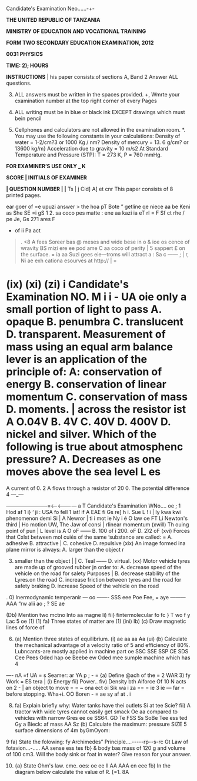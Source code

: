 Candidate's Examination Neo......-+-

**THE UNITED REPUBLIC OF TANZANIA**

**MINISTRY OF EDUCATION AND VOCATIONAL TRAINING**

**FORM TWO SECONDARY EDUCATION EXAMINATION, 2012**

**0031 PHYSICS**

**TIME: 2); HOURS**

**INSTRUCTIONS**
| his paper consists:of sections A, Band
2 Answer ALL questions.

3. ALL answers must be written in the spaces provided.
+, Wmrte your cxamination number at the top right corner of every Pages

2. ALL writing must be in blue or black ink EXCEPT drawings which must bein pencil

6. Cellphones and calculators are not allowed in the examination room.
*. You may use the following constants in your calculations:
Density of water = 1-2/cm?3 or 1000 Kg / nm?
Density of mercury = 13. 6 g/cm? or 13600 kg/m}
Acceleration due to gravity = 10 m/s2
At Standard Temperature and Pressure (STP): T = 273 K, P = 760 mmHg.

**FOR EXAMINER’S USE ONLY _ K**

**SCORE | INITIALS OF EXAMINER**

**| QUESTION NUMBER | |**
Ts |
j
Cid] A] et cnr
This paper consists of 8 printed pages.

ear goer of =e upuzi answer > the hoa pT
Bote
” getline qe niece aa be Keni as She SE =i gS 1 2. 
sa coco pes matte :
ene aa kazi ia eT rl = F
Sf ct rhe /
pe Je, Gs 271 ares F
- of ii Pa act
>. <8
   A fees Soreer bas @ meses and wide bese in o
& ioe os cence of wravity
BS mizi ere ee pod ame
   C aa coco of perity |
5 sappert £ on the surface. =
ia aa Suzi gees eie—troms will attract a
: Sa c ——
; |
r, Ni ae exh cationa esourves at http:// | =

(ix)
(xi)
(zi)
i
Candidate's Examination NO.
M i i -
UA oie only a small portion of light to pass
A. opaque
B. penumbra
C. translucent
D. transparent.
Measurement of mass using an equal arm balance lever is an application of the principle of:
A: conservation of energy
B. conservation of linear momentum
C. conservation of mass
D. moments.
| across the resistor ist
   A O.04V
B. 4V
C. 40V
D. 400V
D. nickel and silver.
Which of the following is true about atmosphenc pressure?
A. Decreases as one moves above the sea level
L
es
=
   A current of 0. 2 A flows through a resistor of 20 0. The potential difference
4
—_—

————————=<—<———— a
T
Candidate's Examination WNo....
oe ;
1
Hod af 1 i}
‘ ji : USA fo fell
1 iat! if A EAE fi Gs re]
h i. Sue L ! i |
ly kwa kwi phenomenon demi Si |
   A Newror | ti i mot ie Ny i é O law oe FT Li
Newton's third | Ho motion
UW, The Jaw of consi | rlinear momentum
(xwill) Th ouing point of pun | L level is
   A O oF ——
B. 100 of i 200. oF
D. 2)2 oF
(xvi) Forces that CxIst between mol cuiés of the same ‘substance are called: =
A. adhesive
B. attractive |
C. cohesive
D. repulsive
(xix) An image formed ina plane mirror is always:
A. larger than the object r

3. smaller than the object | |
C. Teal ——
D. virtual.
(xx) Motor vehicle tyres are made up of grooved rubber jn order to:
A. decrease speed of the vehicle on the road for salety
Purposes |
B. decrease stability of the Lyres.on the road
C. increase friction between tyres and the road for safety braking
D. increase Speed of the vehicle on the road

.
0) Inermodynamic temperanir
— oo
——- SSS eee Poe Fee, = aye ——— AAA
“rw alii ao ; ?
SE ae

>
(Db) Mention two mctno
Into aa magne li)
fii}
fintermolecular fo fc } T wo f y Lac 5 oe
(1)
(1)
fa) Three states of matter are
(1)
(ini)
Ib)
(c) Draw magnetic lines of force of

6. (a) Mention three states of equilibrium.
(i) ae aa aa Aa
(ui)
(b) Calculate the mechanical advantage of a velocity ratio of 5 and efficiency of 80%.
Lubncants-are mostly applied in machine part oe SSC SSE SSP CE SDS Cee Pees Oded hap oe Beebe ew Oded mee sumple machine which has 4

—-
nA
=f UA
= s Seamer: ar YA
p ; - =
{a) Define @ach of the = 2 WAR 3)
fy Work = ES tera
|
(i) Energy fii) Power..
fiv) Density bth Aiforce Of 10 N acts on 2 -
| an object to move = = ~ ona ect oi Sik wa i za ==
= ie 3 ie — far =
before stopping. Wha+i. OO Boren -
= ae sy af at . i

8. fa) Explain briefly why:
Water tanks have thei outlets Si at tee Scie?
fii) A tractor with wide tyres cannot easily get smack Oe aa compared to vehicles with narrow Gres ee oe SS64. GD Te FSS Ss SoBe Tee ess ted Gy a Bieck: af mass AA Sz
(b) Calculate the maximum: pressure SIZE 5
surface dimensions of 4m byGmOyom:

9 fa) State the folowing:
fy Archimedes” Principle....-----rp--s-rc
Gt Law of fotavion...-..... AA sense ess tes fb} & body bas mass of 120 g and volume of 100 cm3. Will the body sink or foat in water? Give reason for your answer.

10. {a} State Ohm's law.
cme. oes: oe ee ll AA AAA en eee fb) In the diagram below calculate the value of R.
[=1. 8A